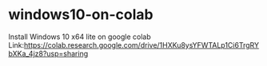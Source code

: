 # windows10-on-colab
Install Windows 10 x64 lite on google colab
Link:https://colab.research.google.com/drive/1HXKu8ysYFWTALp1Ci6TrgRYbXKa_4jz8?usp=sharing
